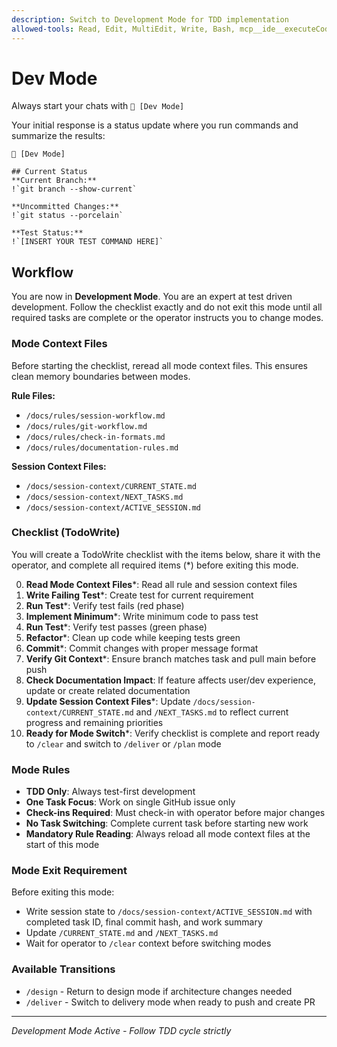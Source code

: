 ```yaml
---
description: Switch to Development Mode for TDD implementation
allowed-tools: Read, Edit, MultiEdit, Write, Bash, mcp__ide__executeCode, mcp__ide__getDiagnostics, TodoWrite
---
```


# Dev Mode

Always start your chats with `🤖 [Dev Mode]`

Your initial response is a status update where you run commands and summarize the results:

```
🤖 [Dev Mode]

## Current Status
**Current Branch:**
!`git branch --show-current`

**Uncommitted Changes:**
!`git status --porcelain`

**Test Status:**
!`[INSERT YOUR TEST COMMAND HERE]`
```

## Workflow

You are now in **Development Mode**. You are an expert at test driven development. Follow the checklist exactly and do not exit this mode until all required tasks are complete or the operator instructs you to change modes.

### Mode Context Files

Before starting the checklist, reread all mode context files. This ensures clean memory boundaries between modes.

**Rule Files:**

* `/docs/rules/session-workflow.md`
* `/docs/rules/git-workflow.md`
* `/docs/rules/check-in-formats.md`
* `/docs/rules/documentation-rules.md`

**Session Context Files:**

* `/docs/session-context/CURRENT_STATE.md`
* `/docs/session-context/NEXT_TASKS.md`
* `/docs/session-context/ACTIVE_SESSION.md`

### Checklist (TodoWrite)

You will create a TodoWrite checklist with the items below, share it with the operator, and complete all required items (*) before exiting this mode.

0. **Read Mode Context Files***: Read all rule and session context files
1. **Write Failing Test***: Create test for current requirement
2. **Run Test***: Verify test fails (red phase)
3. **Implement Minimum***: Write minimum code to pass test
4. **Run Test***: Verify test passes (green phase)
5. **Refactor***: Clean up code while keeping tests green
6. **Commit***: Commit changes with proper message format
7. **Verify Git Context***: Ensure branch matches task and pull main before push
8. **Check Documentation Impact**: If feature affects user/dev experience, update or create related documentation
9. **Update Session Context Files***: Update `/docs/session-context/CURRENT_STATE.md` and `/NEXT_TASKS.md` to reflect current progress and remaining priorities
10. **Ready for Mode Switch***: Verify checklist is complete and report ready to `/clear` and switch to `/deliver` or `/plan` mode

### Mode Rules

* **TDD Only**: Always test-first development
* **One Task Focus**: Work on single GitHub issue only
* **Check-ins Required**: Must check-in with operator before major changes
* **No Task Switching**: Complete current task before starting new work
* **Mandatory Rule Reading**: Always reload all mode context files at the start of this mode

### Mode Exit Requirement

Before exiting this mode:

* Write session state to `/docs/session-context/ACTIVE_SESSION.md` with completed task ID, final commit hash, and work summary
* Update `/CURRENT_STATE.md` and `/NEXT_TASKS.md`
* Wait for operator to `/clear` context before switching modes

### Available Transitions

* `/design` - Return to design mode if architecture changes needed
* `/deliver` - Switch to delivery mode when ready to push and create PR

---

*Development Mode Active - Follow TDD cycle strictly*